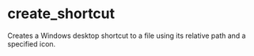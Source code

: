 # create_shortcut
Creates a Windows desktop shortcut to a file using its relative path and a specified icon.
